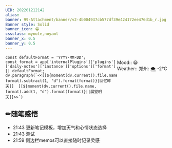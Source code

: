 ```yaml
---
UID: 202201212142 
alias:
banner: 99-Attachment/banner/v2-4b004937cb577df39e424172ee476d1b_r.jpg 
Banner style: Solid
banner_icon: 😀
cssclass: mynote,noyaml
banner_x: 0.5
banner_y: 0.5
---
```

<p class="stickies2" style="float:right;" >
Mood::  😀  <br>
Weather:: 郑州: 🌨  -2°C
</p >

```dataviewjs
const defaultFormat = 'YYYY-MM-DD';
const format = app['internalPlugins']['plugins']['daily-notes']['instance']['options']['format'] || defaultFormat;
dv.paragraph(`<<[[${moment(dv.current().file.name, format).subtract(1, "d").format(format)}|回忆昨天]]  [[${moment(dv.current().file.name, format).add(1, "d").format(format)}||展望明天]]>>`)
```

## ✏随笔感悟

- 21:43 更新笔记模板，增加天气和心情状态选择<br>
- 21:43 测试
- 21:59 侧边栏memos可以直接随时记录灵感
